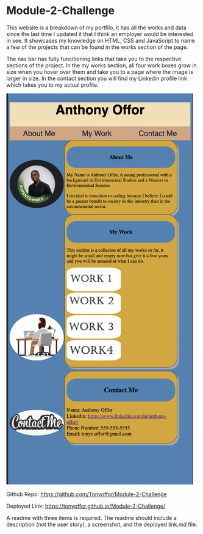 # Module-2-Challenge

This website is a breakdown of my portfilo, it has all the works and data since the last time I updated it that I think an employer would be interested in see. It showcases my knowledge on HTML, CSS and JavaScript to name a few of the projects that can be found in the works section of the page. 

The nav bar has fully funcitioning links that take you to the respective sections of the project. In the my works section, all four work boxes grow in size when you hover over them and take you to a page where the image is larger in size. In the contact section you will find my Linkedin profile link which takes you to my actual profile.


![FinalProduct](/assets/Images/FinalProduct.png)


Github Repo: https://github.com/Tonyoffor/Module-2-Challenge

Deployed Link: https://tonyoffor.github.io/Module-2-Challenge/ 


 A readme with three items is required. The readme should include a description (not the user story),  a screenshot,  and the deployed link.md file.